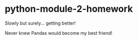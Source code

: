 # python-module-2-homework

Slowly but surely... getting better!

Never knew Pandas would become my best friend! 

